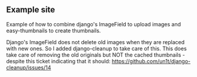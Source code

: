 ## Example site

Example of how to combine django's ImageField to upload images and
easy-thumbnails to create thumbnails.

Django's ImageField does not delete old images when they are replaced
with new ones. So I added django-cleanup to take care of this. This
does take care of removing the old originals but NOT the cached
thumbnails - despite this ticket indicating that it should:
https://github.com/un1t/django-cleanup/issues/14